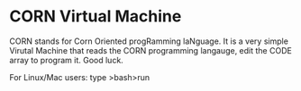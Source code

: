 # CORN Virtual Machine
CORN stands for Corn Oriented progRamming laNguage. It is a very simple Virutal Machine that reads the CORN programming langauge, edit the CODE array to program it. Good luck.

For Linux/Mac users:
type >bash>run
